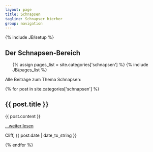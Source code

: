 ```yaml
---
layout: page
title: Schnapsen
tagline: Schnapser hierher
group: navigation
---
```

{% include JB/setup %}

<h2>Der Schnapsen-Bereich</h2>

<ul class="tag_box inline">
  {% assign pages_list = site.categories['schnapsen'] %}
  {% include JB/pages_list %}
</ul>

Alle Beiträge zum Thema Schnapsen:

<div class="posts">
  {% for post in site.categories['schnapsen'] %}
    <h2>{{ post.title }}</h2>
    {{ post.content }}
    <p><a href="{{ BASE_PATH }}{{ post.url }}">...weiter lesen</a></p>
    <p>Cliff, {{ post.date | date_to_string }}</p>
  {% endfor %}
</div>

